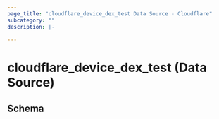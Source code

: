 ```yaml
---
page_title: "cloudflare_device_dex_test Data Source - Cloudflare"
subcategory: ""
description: |-
  
---
```


# cloudflare_device_dex_test (Data Source)




<!-- schema generated by tfplugindocs -->
## Schema


